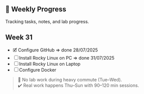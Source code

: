 ## 📅 Weekly Progress

Tracking tasks, notes, and lab progress.


## Week 31 

- 🗹 Configure GitHub => done 28/07/2025
- ☐ Install Rocky Linux on PC => done 31/07/2025
- ☐ Install Rocky Linux on Laptop
- ☐ Configure Docker


> 🔄 No lab work during heavy commute (Tue–Wed).  
> ✔️ Real work happens Thu–Sun with 90–120 min sessions.
